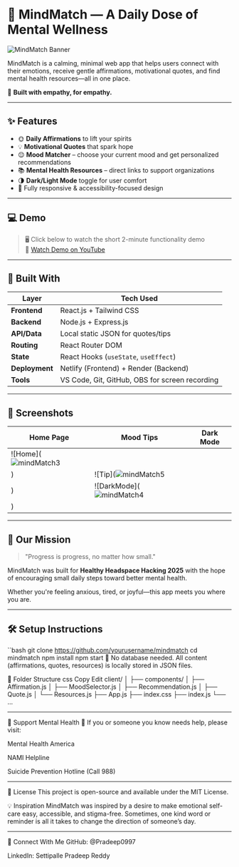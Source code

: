 # 🌿 **MindMatch** — A Daily Dose of Mental Wellness

![MindMatch Banner](![mindMatch2](https://github.com/user-attachments/assets/7bf8a7a8-6845-4d0a-a4b4-567c4fe91db5)
)

MindMatch is a calming, minimal web app that helps users connect with their emotions, receive gentle affirmations, motivational quotes, and find mental health resources—all in one place.

🧠 **Built with empathy, for empathy.**

---

## ✨ Features

- 🌞 **Daily Affirmations** to lift your spirits
- 💡 **Motivational Quotes** that spark hope
- 😌 **Mood Matcher** – choose your current mood and get personalized recommendations
- 📚 **Mental Health Resources** – direct links to support organizations
- 🌗 **Dark/Light Mode** toggle for user comfort
- 🎯 Fully responsive & accessibility-focused design

---

## 💻 Demo

> 🖥️ Click below to watch the short 2-minute functionality demo  
> 🔗 [Watch Demo on YouTube](https://your-demo-link)

---

## 🧰 Built With

| Layer        | Tech Used                               |
|--------------|------------------------------------------|
| **Frontend** | React.js + Tailwind CSS                  |
| **Backend**  | Node.js + Express.js                     |
| **API/Data** | Local static JSON for quotes/tips        |
| **Routing**  | React Router DOM                         |
| **State**    | React Hooks (`useState`, `useEffect`)    |
| **Deployment** | Netlify (Frontend) + Render (Backend) |
| **Tools**    | VS Code, Git, GitHub, OBS for screen recording |

---

## 📸 Screenshots

| Home Page | Mood Tips | Dark Mode |
|-----------|-----------|-----------|
| ![Home](![mindMatch3](https://github.com/user-attachments/assets/f7d60b0f-8806-494b-ae5e-658428424648)
) | ![Tip](![mindMatch5](https://github.com/user-attachments/assets/84647703-bf7d-496c-9dfc-6940c9aa6885)
) | ![DarkMode](![mindMatch4](https://github.com/user-attachments/assets/a6c50a34-1471-42d9-9554-8dbfa15097e2)
) |

---

## 🫶 Our Mission

> "Progress is progress, no matter how small."

MindMatch was built for **Healthy Headspace Hacking 2025** with the hope of encouraging small daily steps toward better mental health.

Whether you're feeling anxious, tired, or joyful—this app meets you where you are.

---

## 🛠️ Setup Instructions

``bash
git clone https://github.com/yourusername/mindmatch
cd mindmatch
npm install
npm start
🔧 No database needed. All content (affirmations, quotes, resources) is locally stored in JSON files.

📌 Folder Structure
css
Copy
Edit
client/
│
├── components/
│   ├── Affirmation.js
│   ├── MoodSelector.js
│   ├── Recommendation.js
│   ├── Quote.js
│   └── Resources.js
├── App.js
├── index.css
├── index.js
└── ...


---
🙌 Support Mental Health
💚 If you or someone you know needs help, please visit:

Mental Health America

NAMI Helpline

Suicide Prevention Hotline (Call 988)


---
📜 License
This project is open-source and available under the MIT License.

💡 Inspiration
MindMatch was inspired by a desire to make emotional self-care easy, accessible, and stigma-free.
Sometimes, one kind word or reminder is all it takes to change the direction of someone’s day.


---
🔗 Connect With Me
GitHub: @Pradeep0997

LinkedIn: Settipalle Pradeep Reddy
